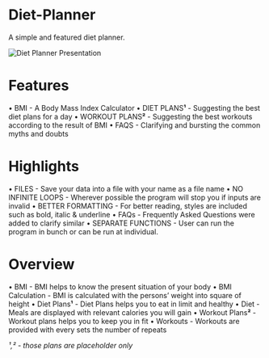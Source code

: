 # Diet-Planner
A simple and featured diet planner.

![Diet Planner Presentation](https://user-images.githubusercontent.com/57905845/151530198-336a4438-19a0-4bf6-9d1f-40ac13de83ad.jpg)


# Features
• BMI - A Body Mass Index Calculator
• DIET PLANS**¹** - Suggesting the best diet plans for a day
• WORKOUT PLANS**²** - Suggesting the best workouts according to the result of BMI
• FAQS - Clarifying and bursting the common myths and doubts

# Highlights
• FILES - Save your data into a file with your name as a file name
• NO INFINITE LOOPS - Wherever possible the program will stop you if inputs are invalid
• BETTER FORMATTING - For better reading, styles are included such as bold, italic & underline
• FAQs - Frequently Asked Questions were added to clarify similar
• SEPARATE FUNCTIONS - User can run the program in bunch or can be run at individual.

# Overview
• BMI - BMI helps to know the present situation of your body
• BMI Calculation - BMI is calculated with the persons’ weight into square of height
• Diet Plans**¹** - Diet Plans helps you to eat in limit and healthy
• Diet - Meals are displayed with relevant calories you will gain
• Workout Plans**²** - Workout plans helps you to keep you in fit
• Workouts - Workouts are provided with every sets the number of repeats

*¹,² - those plans are placeholder only*
